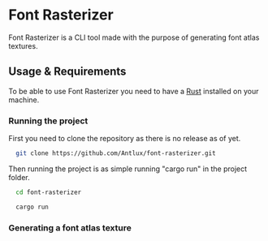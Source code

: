 # Font Rasterizer
Font Rasterizer is a CLI tool made with the purpose of generating font atlas textures.

## Usage & Requirements
To be able to use Font Rasterizer you need to have a [Rust](https://www.rust-lang.org) installed on your machine. 

### Running the project
First you need to clone the repository as there is no release as of yet.
```bash
  git clone https://github.com/Antlux/font-rasterizer.git
```
Then running the project is as simple running "cargo run" in the project folder.
```bash
  cd font-rasterizer
```
```bash
  cargo run
```

### Generating a font atlas texture
